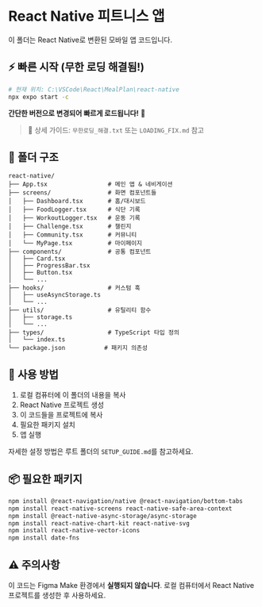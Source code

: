 # React Native 피트니스 앱

이 폴더는 React Native로 변환된 모바일 앱 코드입니다.

## ⚡ 빠른 시작 (무한 로딩 해결됨!)

```bash
# 현재 위치: C:\VSCode\React\MealPlan\react-native
npx expo start -c
```

**간단한 버전으로 변경되어 빠르게 로드됩니다!** 🎉

> 📝 상세 가이드: `무한로딩_해결.txt` 또는 `LOADING_FIX.md` 참고

## 📁 폴더 구조

```
react-native/
├── App.tsx                 # 메인 앱 & 네비게이션
├── screens/                # 화면 컴포넌트들
│   ├── Dashboard.tsx       # 홈/대시보드
│   ├── FoodLogger.tsx      # 식단 기록
│   ├── WorkoutLogger.tsx   # 운동 기록
│   ├── Challenge.tsx       # 챌린지
│   ├── Community.tsx       # 커뮤니티
│   └── MyPage.tsx          # 마이페이지
├── components/             # 공통 컴포넌트
│   ├── Card.tsx
│   ├── ProgressBar.tsx
│   ├── Button.tsx
│   └── ...
├── hooks/                  # 커스텀 훅
│   ├── useAsyncStorage.ts
│   └── ...
├── utils/                  # 유틸리티 함수
│   ├── storage.ts
│   └── ...
├── types/                  # TypeScript 타입 정의
│   └── index.ts
└── package.json           # 패키지 의존성

```

## 🚀 사용 방법

1. 로컬 컴퓨터에 이 폴더의 내용을 복사
2. React Native 프로젝트 생성
3. 이 코드들을 프로젝트에 복사
4. 필요한 패키지 설치
5. 앱 실행

자세한 설정 방법은 루트 폴더의 `SETUP_GUIDE.md`를 참고하세요.

## 📦 필요한 패키지

```bash
npm install @react-navigation/native @react-navigation/bottom-tabs
npm install react-native-screens react-native-safe-area-context
npm install @react-native-async-storage/async-storage
npm install react-native-chart-kit react-native-svg
npm install react-native-vector-icons
npm install date-fns
```

## ⚠️ 주의사항

이 코드는 Figma Make 환경에서 **실행되지 않습니다**.
로컬 컴퓨터에서 React Native 프로젝트를 생성한 후 사용하세요.
